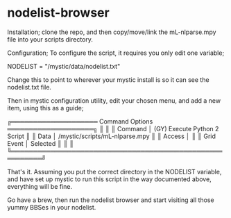 # nodelist-browser

Installation;
clone the repo, and then copy/move/link the mL-nlparse.mpy file into your scripts directory.

Configuration;
To configure the script, it requires you only edit one variable;

NODELIST = "/mystic/data/nodelist.txt"

Change this to point to wherever your mystic install is so it can see the nodelist.txt file.

Then in mystic configuration utility, edit your chosen menu, and add a new item, using this
as a guide;

╔════════════════════ Command Options ════════════════════╗
║                                                         ║
║ Command    │ (GY) Execute Python 2 Script               ║
║ Data       │ /mystic/scripts/mL-nlparse.mpy             ║
║ Access     │                                            ║
║ Grid Event │ Selected                                   ║
║                                                         ║
╚═════════════════════════════════════════════════════════╝

That's it. Assuming you put the correct directory in the NODELIST variable, and have set up
mystic to run this script in the way documented above, everything will be fine.

Go have a brew, then run the nodelist browser and start visiting all those yummy BBSes in
your nodelist.
